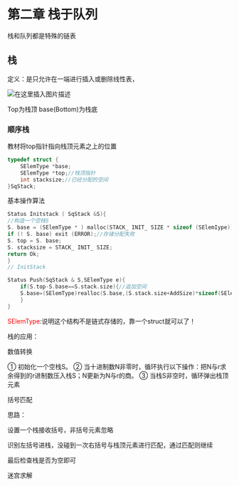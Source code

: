 # 第二章 栈于队列

栈和队列都是特殊的链表

## 栈

定义：是只允许在一端进行插入或删除线性表，

![在这里插入图片描述](https://img-blog.csdnimg.cn/20210218204524571.png#pic_center)

Top为栈顶	base(Bottom)为栈底

### 顺序栈

教材将top指针指向栈顶元素之上的位置

```c
typedef struct {
	SElemType *base;
	SElemType *top;//栈顶指针
	int stacksize;//已经分配的空间
}SqStack;
```

基本操作算法

```c
Status Initstack ( SqStack &S){
//构造一个空栈S
S. base = (SElemType * ) malloc(STACK_ INIT_ SIZE * sizeof (SElemIype)) ;
if (! S. base) exit (ERROR);//存储分配失败
S. top = S. base;
S. stacksize = STACK_ INIT_ SIZE;
return Ok;
}
// InitStack
```

```c
Status Push(SqStack & S,SElemType e){
	if(S.top-S.base==S.stack.size){//追加空间
	S.base=(SElemType)realloc(S.base,(S.stack.size+AddSize)*sizeof(SElemType))
	}
}
```

<font color='red'>SElemType</font>:说明这个结构不是链式存储的，靠一个struct就可以了！

栈的应用：

数值转换

① 初始化一个空栈S。
② 当十进制数N非零时，循环执行以下操作：把N与r求余得到的r进制数压入栈S；N更新为N与r的商。
③ 当栈S非空时，循环弹出栈顶元素

括号匹配

思路：

设置一个栈接收括号，非括号元素忽略

识别左括号进栈，没碰到一次右括号与栈顶元素进行匹配，通过匹配则继续

最后检查栈是否为空即可

迷宫求解

